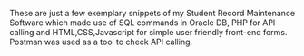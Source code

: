 These are just a few exemplary snippets of my Student Record Maintenance Software which made use of SQL commands in Oracle DB, PHP for API calling and HTML,CSS,Javascript for simple user friendly front-end forms. Postman was used as a tool to check API calling.
